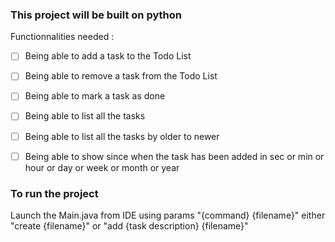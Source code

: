 ### This project will be built on python

Functionnalities needed :
- [ ] Being able to add a task to the Todo List
- [ ] Being able to remove a task from the Todo List
- [ ] Being able to mark a task as done
- [ ] Being able to list all the tasks
- [ ] Being able to list all the tasks by older to newer
- [ ] Being able to show since when the task has been added in sec or min or hour or day or week or month or year


### To run the project
Launch the Main.java from IDE using params "{command} {filename}"
either "create {filename}" or "add {task description} {filename}"
